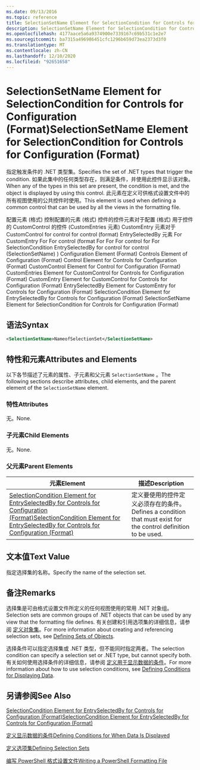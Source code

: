```yaml
---
ms.date: 09/13/2016
ms.topic: reference
title: SelectionSetName Element for SelectionCondition for Controls for Configuration (Format)
description: SelectionSetName Element for SelectionCondition for Controls for Configuration (Format)
ms.openlocfilehash: 4177aace5a6a9374900e7339167c69b531c1e2e7
ms.sourcegitcommit: ba7315a496986451cfc1296b659d73ea2373d3f0
ms.translationtype: MT
ms.contentlocale: zh-CN
ms.lasthandoff: 12/10/2020
ms.locfileid: "92651658"
---
```

# <a name="selectionsetname-element-for-selectioncondition-for-controls-for-configuration-format"></a><span data-ttu-id="158b4-103">SelectionSetName Element for SelectionCondition for Controls for Configuration (Format)</span><span class="sxs-lookup"><span data-stu-id="158b4-103">SelectionSetName Element for SelectionCondition for Controls for Configuration (Format)</span></span>

<span data-ttu-id="158b4-104">指定触发条件的 .NET 类型集。</span><span class="sxs-lookup"><span data-stu-id="158b4-104">Specifies the set of .NET types that trigger the condition.</span></span> <span data-ttu-id="158b4-105">如果此集中的任何类型存在，则满足条件，并使用此控件显示该对象。</span><span class="sxs-lookup"><span data-stu-id="158b4-105">When any of the types in this set are present, the condition is met, and the object is displayed by using this control.</span></span> <span data-ttu-id="158b4-106">此元素在定义可供格式设置文件中的所有视图使用的公共控件时使用。</span><span class="sxs-lookup"><span data-stu-id="158b4-106">This element is used when defining a common control that can be used by all the views in the formatting file.</span></span>

<span data-ttu-id="158b4-107">配置元素 (格式) 控制配置的元素 (格式) 控件的控件元素对于配置 (格式) 用于控件的 CustomControl 的控件 (CustomEntries 元素) CustomEntry 元素对于 CustomControl for control for control (format) EntrySelectedBy 元素 For CustomEntry For For control (format For For For control for For SelectionCondition EntrySelectedBy for control for control (SelectionSetName) ) </span><span class="sxs-lookup"><span data-stu-id="158b4-107">Configuration Element (Format) Controls Element of Configuration (Format) Control Element for Controls for Configuration (Format) CustomControl Element for Control for Configuration (Format) CustomEntries Element for CustomControl for Controls for Configuration (Format) CustomEntry Element for CustomControl for Controls for Configuration (Format) EntrySelectedBy Element for CustomEntry for Controls for Configuration (Format) SelectionCondition Element for EntrySelectedBy for Controls for Configuration (Format) SelectionSetName Element for SelectionCondition for Controls for Configuration (Format)</span></span>

## <a name="syntax"></a><span data-ttu-id="158b4-108">语法</span><span class="sxs-lookup"><span data-stu-id="158b4-108">Syntax</span></span>

```xml
<SelectionSetName>NameofSelectionSet</SelectionSetName>
```

## <a name="attributes-and-elements"></a><span data-ttu-id="158b4-109">特性和元素</span><span class="sxs-lookup"><span data-stu-id="158b4-109">Attributes and Elements</span></span>

<span data-ttu-id="158b4-110">以下各节描述了元素的属性、子元素和父元素 `SelectionSetName` 。</span><span class="sxs-lookup"><span data-stu-id="158b4-110">The following sections describe attributes, child elements, and the parent element of the `SelectionSetName` element.</span></span>

### <a name="attributes"></a><span data-ttu-id="158b4-111">特性</span><span class="sxs-lookup"><span data-stu-id="158b4-111">Attributes</span></span>

<span data-ttu-id="158b4-112">无。</span><span class="sxs-lookup"><span data-stu-id="158b4-112">None.</span></span>

### <a name="child-elements"></a><span data-ttu-id="158b4-113">子元素</span><span class="sxs-lookup"><span data-stu-id="158b4-113">Child Elements</span></span>

<span data-ttu-id="158b4-114">无。</span><span class="sxs-lookup"><span data-stu-id="158b4-114">None.</span></span>

### <a name="parent-elements"></a><span data-ttu-id="158b4-115">父元素</span><span class="sxs-lookup"><span data-stu-id="158b4-115">Parent Elements</span></span>

|<span data-ttu-id="158b4-116">元素</span><span class="sxs-lookup"><span data-stu-id="158b4-116">Element</span></span>|<span data-ttu-id="158b4-117">描述</span><span class="sxs-lookup"><span data-stu-id="158b4-117">Description</span></span>|
|-------------|-----------------|
|[<span data-ttu-id="158b4-118">SelectionCondition Element for EntrySelectedBy for Controls for Configuration (Format)</span><span class="sxs-lookup"><span data-stu-id="158b4-118">SelectionCondition Element for EntrySelectedBy for Controls for Configuration (Format)</span></span>](./selectioncondition-element-for-entryselectedby-for-controls-for-configuration-format.md)|<span data-ttu-id="158b4-119">定义要使用的控件定义必须存在的条件。</span><span class="sxs-lookup"><span data-stu-id="158b4-119">Defines a condition that must exist for the control definition to be used.</span></span>|

## <a name="text-value"></a><span data-ttu-id="158b4-120">文本值</span><span class="sxs-lookup"><span data-stu-id="158b4-120">Text Value</span></span>

<span data-ttu-id="158b4-121">指定选择集的名称。</span><span class="sxs-lookup"><span data-stu-id="158b4-121">Specify the name of the selection set.</span></span>

## <a name="remarks"></a><span data-ttu-id="158b4-122">备注</span><span class="sxs-lookup"><span data-stu-id="158b4-122">Remarks</span></span>

<span data-ttu-id="158b4-123">选择集是可由格式设置文件所定义的任何视图使用的常用 .NET 对象组。</span><span class="sxs-lookup"><span data-stu-id="158b4-123">Selection sets are common groups of .NET objects that can be used by any view that the formatting file defines.</span></span> <span data-ttu-id="158b4-124">有关创建和引用选项集的详细信息，请参阅 [定义对象集](./defining-selection-sets.md)。</span><span class="sxs-lookup"><span data-stu-id="158b4-124">For more information about creating and referencing selection sets, see [Defining Sets of Objects](./defining-selection-sets.md).</span></span>

<span data-ttu-id="158b4-125">选择条件可以指定选择集或 .NET 类型，但不能同时指定两者。</span><span class="sxs-lookup"><span data-stu-id="158b4-125">The selection condition can specify a selection set or .NET type, but cannot specify both.</span></span> <span data-ttu-id="158b4-126">有关如何使用选择条件的详细信息，请参阅 [定义用于显示数据的条件](./defining-conditions-for-displaying-data.md)。</span><span class="sxs-lookup"><span data-stu-id="158b4-126">For more information about how to use selection conditions, see [Defining Conditions for Displaying Data](./defining-conditions-for-displaying-data.md).</span></span>

## <a name="see-also"></a><span data-ttu-id="158b4-127">另请参阅</span><span class="sxs-lookup"><span data-stu-id="158b4-127">See Also</span></span>

[<span data-ttu-id="158b4-128">SelectionCondition Element for EntrySelectedBy for Controls for Configuration (Format)</span><span class="sxs-lookup"><span data-stu-id="158b4-128">SelectionCondition Element for EntrySelectedBy for Controls for Configuration (Format)</span></span>](./selectioncondition-element-for-entryselectedby-for-controls-for-configuration-format.md)

[<span data-ttu-id="158b4-129">定义显示数据的条件</span><span class="sxs-lookup"><span data-stu-id="158b4-129">Defining Conditions for When Data Is Displayed</span></span>](./defining-conditions-for-displaying-data.md)

[<span data-ttu-id="158b4-130">定义选项集</span><span class="sxs-lookup"><span data-stu-id="158b4-130">Defining Selection Sets</span></span>](./defining-selection-sets.md)

[<span data-ttu-id="158b4-131">编写 PowerShell 格式设置文件</span><span class="sxs-lookup"><span data-stu-id="158b4-131">Writing a PowerShell Formatting File</span></span>](./writing-a-powershell-formatting-file.md)
